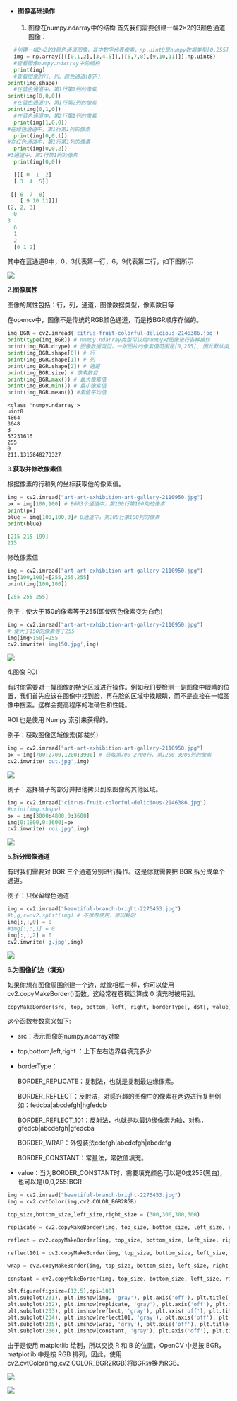 - #### 图像基础操作

  1.  图像在numpy.ndarray中的结构
    首先我们需要创建一幅2×2的3颜色通道图像：
  
```python
  #创建一幅2×2的3颜色通道图像，其中数字代表像素，np.uint8是numpy数据类型[0,255]
  img = np.array([[[0,1,2],[3,4,5]],[[6,7,8],[9,10,11]]],np.uint8)
  #查看图像numpy.ndarray中的结构
  print(img)
  #查看图像的行、列、颜色通道(BGR)
print(img.shape)
  #在蓝色通道中，第1行第1列的像素
print(img[0,0,0])
  #在蓝色通道中，第1行第2列的像素
print(img[0,1,0])
  #在蓝色通道中，第2行第1列的像素
  print(img[1,0,0])
#在绿色通道中，第1行第1列的像素
  print(img[0,0,1])
#在红色通道中，第1行第1列的像素
  print(img[0,0,2])
#3通道中，第1行第1列的像素
  print(img[0,0])
```
  
```python
  [[[ 0  1  2]
  [ 3  4  5]]
  
 [[ 6  7  8]
    [ 9 10 11]]]
(2, 2, 3)
  0
3
  6
  1
  2
  [0 1 2]
  ```
  
  其中在蓝通道B中，0，3代表第一行，6，9代表第二行，如下图所示
  
  ![](https://cdn.jsdelivr.net/gh/yunxingluoyun/blog-img/20211120141210.png)
  
  2.**图像属性**
  
  图像的属性包括：行，列，通道，图像数据类型，像素数目等
  
  在opencv中，图像不是传统的RGB颜色通道，而是按BGR顺序存储的。
  
  ```python
  img_BGR = cv2.imread('citrus-fruit-colorful-delicious-2146386.jpg') 
  print(type(img_BGR)) # numpy.ndarray类型可以用numpy对图像进行各种操作
  print(img_BGR.dtype) # 图像数据类型，一张图片的像素值范围是[0,255], 因此默认类型是unit8
  print(img_BGR.shape[0]) # 行
  print(img_BGR.shape[1]) # 列
  print(img_BGR.shape[2]) # 通道
  print(img_BGR.size) # 像素数目
  print(img_BGR.max()) # 最大像素值
  print(img_BGR.min()) # 最小像素值
  print(img_BGR.mean()) #素值平均值
  ```
  
  ```
  <class 'numpy.ndarray'>
  uint8
  4864
  3648
  3
  53231616
  255
  0
  211.1315848273327
  ```
  
   3.**获取并修改像素值**
  
  根据像素的行和列的坐标获取他的像素值。
  
  ```python
  img = cv2.imread("art-art-exhibition-art-gallery-2110950.jpg")
  px = img[100,100] # BGR3个通道中，第100行第100列的像素
  print(px)
  blue = img[100,100,0]# B通道中，第100行第100列的像素
  print(blue)
  ```
  
  ```python
  [215 215 199]
  215
  ```
  
  修改像素值
  
  ```python
  img = cv2.imread("art-art-exhibition-art-gallery-2110950.jpg")
  img[100,100]=[255,255,255]
  print(img[100,100])
  ```
  
  ```python
  [255 255 255]
  ```
  
  例子：使大于150的像素等于255(即使灰色像素变为白色)
  
  ```python
  img = cv2.imread("art-art-exhibition-art-gallery-2110950.jpg")
  # 使大于150的像素等于255
  img[img>150]=255
  cv2.imwrite('img150.jpg',img)
  ```
  
  ![](https://cdn.jsdelivr.net/gh/yunxingluoyun/blog-img/img150.jpg)
  
  4.图像 ROI
  
  有时你需要对一幅图像的特定区域进行操作。例如我们要检测一副图像中眼睛的位置，我们首先应该在图像中找到脸，再在脸的区域中找眼睛，而不是直接在一幅图像中搜索。这样会提高程序的准确性和性能。
  
  ROI 也是使用 Numpy 索引来获得的。
  
  例子：获取图像区域像素(即裁剪)
  
  ```python
  img = cv2.imread("art-art-exhibition-art-gallery-2110950.jpg")
  px = img[700:2700,1200:3900] # 获取第700-2700行、第1200-3900列的像素
  cv2.imwrite('cut.jpg',img)
  
  ```
  
  ![](https://cdn.jsdelivr.net/gh/yunxingluoyun/blog-img/20211120141348.png)
  
  例子：选择橘子的部分并把他拷贝到原图像的其他区域。
  
  ```python
  img = cv2.imread("citrus-fruit-colorful-delicious-2146386.jpg")
  #print(img.shape)
  px = img[3000:4800,0:3600]
  img[0:1800,0:3600]=px
  cv2.imwrite('roi.jpg',img)
  ```
  
  ![](https://cdn.jsdelivr.net/gh/yunxingluoyun/blog-img/20211120141412.png)
  
  5.**拆分图像通道**
  
  有时我们需要对 BGR 三个通道分别进行操作。这是你就需要把 BGR 拆分成单个通道。
  
  例子：只保留绿色通道
  
  ```python
  img = cv2.imread("beautiful-branch-bright-2275453.jpg")
  #b,g,r=cv2.split(img) # 不推荐使用，原因耗时
  img[:,:,0] = 0
  #img[:,:,1] = 0
  img[:,:,2] = 0
  cv2.imwrite('g.jpg',img)
  ```
  
  ![](https://cdn.jsdelivr.net/gh/yunxingluoyun/blog-img/20211120141511.png)
  
  6.**为图像扩边（填充）**
  
  如果你想在图像周围创建一个边，就像相框一样，你可以使用 cv2.copyMakeBorder()函数。这经常在卷积运算或 0 填充时被用到。
  
  ```python
  copyMakeBorder(src, top, bottom, left, right, borderType[, dst[, value]])
  ```
  
  这个函数参数意义如下:
  
  - src：表示图像的numpy.ndarray对象
  
  - top,bottom,left,right ：上下左右边界各填充多少
  
  - borderType：
  
    BORDER_REPLICATE：复制法，也就是复制最边缘像素。
  
    BORDER_REFLECT：反射法，对感兴趣的图像中的像素在两边进行复制例如：fedcba|abcdefgh|hgfedcb
  
    BORDER_REFLECT_101：反射法，也就是以最边缘像素为轴，对称，gfedcb|abcdefgh|gfedcba
  
    BORDER_WRAP：外包装法cdefgh|abcdefgh|abcdefg
  
    BORDER_CONSTANT：常量法，常数值填充。
  
  - value：当为BORDER_CONSTANT时，需要填充颜色可以是0或255(黑白)，也可以是(0,0,255)BGR
  
  ```python
  img = cv2.imread("beautiful-branch-bright-2275453.jpg")
  img = cv2.cvtColor(img,cv2.COLOR_BGR2RGB)
  
  top_size,bottom_size,left_size,right_size = (300,300,300,300)
  
  replicate = cv2.copyMakeBorder(img, top_size, bottom_size, left_size, right_size, borderType=cv2.BORDER_REPLICATE)
  
  reflect = cv2.copyMakeBorder(img, top_size, bottom_size, left_size, right_size,cv2.BORDER_REFLECT)
  
  reflect101 = cv2.copyMakeBorder(img, top_size, bottom_size, left_size, right_size, cv2.BORDER_REFLECT_101)
  
  wrap = cv2.copyMakeBorder(img, top_size, bottom_size, left_size, right_size, cv2.BORDER_WRAP)
  
  constant = cv2.copyMakeBorder(img, top_size, bottom_size, left_size, right_size,cv2.BORDER_CONSTANT, value=(0,0,255))# 这里（0，0，255）为RGB，为蓝色
  
  plt.figure(figsize=(12,5),dpi=100)
  plt.subplot(231), plt.imshow(img, 'gray'), plt.axis('off'), plt.title('ORIGINAL')
  plt.subplot(232), plt.imshow(replicate, 'gray'), plt.axis('off'), plt.title('REPLICATE')
  plt.subplot(233), plt.imshow(reflect, 'gray'), plt.axis('off'), plt.title('REFLECT')
  plt.subplot(234), plt.imshow(reflect101, 'gray'), plt.axis('off'), plt.title('REFLECT_101')
  plt.subplot(235), plt.imshow(wrap, 'gray'), plt.axis('off'), plt.title('WRAP')
  plt.subplot(236), plt.imshow(constant, 'gray'), plt.axis('off'), plt.title('CONSTANT')
  ```
  
  由于是使用 matplotlib 绘制，所以交换 R 和 B 的位置，OpenCV 中是按 BGR，matplotlib 中是按 RGB 排列，因此，使用cv2.cvtColor(img,cv2.COLOR_BGR2RGB)将BGR转换为RGB。
  
  ![](https://cdn.jsdelivr.net/gh/yunxingluoyun/blog-img/20211120141546.png)



![](https://cdn.jsdelivr.net/gh/yunxingluoyun/blog-img/QQ截图20211120002727.png)